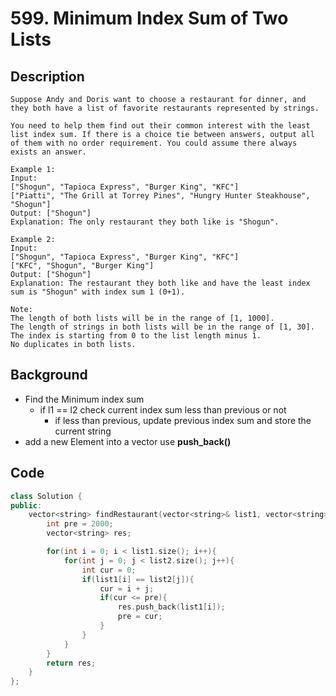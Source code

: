 # 599. Minimum Index Sum of Two Lists
## Description
```
Suppose Andy and Doris want to choose a restaurant for dinner, and they both have a list of favorite restaurants represented by strings.

You need to help them find out their common interest with the least list index sum. If there is a choice tie between answers, output all of them with no order requirement. You could assume there always exists an answer.

Example 1:
Input:
["Shogun", "Tapioca Express", "Burger King", "KFC"]
["Piatti", "The Grill at Torrey Pines", "Hungry Hunter Steakhouse", "Shogun"]
Output: ["Shogun"]
Explanation: The only restaurant they both like is "Shogun".

Example 2:
Input:
["Shogun", "Tapioca Express", "Burger King", "KFC"]
["KFC", "Shogun", "Burger King"]
Output: ["Shogun"]
Explanation: The restaurant they both like and have the least index sum is "Shogun" with index sum 1 (0+1).

Note:
The length of both lists will be in the range of [1, 1000].
The length of strings in both lists will be in the range of [1, 30].
The index is starting from 0 to the list length minus 1.
No duplicates in both lists.
```

## Background
* Find the Minimum index sum
  * if l1 == l2 check current index sum less than previous or not
    * if less than previous, update previous index sum and store the current string
* add a new Element into a vector use <b>push_back()</b>
## Code
```c++
class Solution {
public:
    vector<string> findRestaurant(vector<string>& list1, vector<string>& list2) {
        int pre = 2000;
        vector<string> res;

        for(int i = 0; i < list1.size(); i++){
            for(int j = 0; j < list2.size(); j++){
                int cur = 0;
                if(list1[i] == list2[j]){
                    cur = i + j;
                    if(cur <= pre){
                        res.push_back(list1[i]);
                        pre = cur;
                    }
                }
            }
        }
        return res;
    }
};
```
